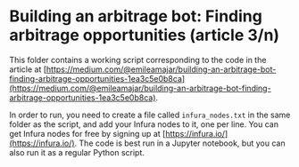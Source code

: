# Building an arbitrage bot: Finding arbitrage opportunities (article 3/n)

This folder contains a working script corresponding to the code in the article at [https://medium.com/@emileamajar/building-an-arbitrage-bot-finding-arbitrage-opportunities-1ea3c5e0b8ca](https://medium.com/@emileamajar/building-an-arbitrage-bot-finding-arbitrage-opportunities-1ea3c5e0b8ca).

In order to run, you need to create a file called `infura_nodes.txt` in the same folder as the script, and add your Infura nodes to it, one per line. You can get Infura nodes for free by signing up at [https://infura.io/](https://infura.io/).
The code is best run in a Jupyter notebook, but you can also run it as a regular Python script.

